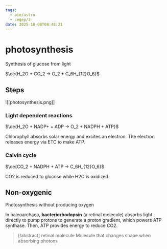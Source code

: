 ```yaml
---
tags:
  - bio/astro
  - cegep/3
date: 2025-10-08T08:48:21
---
```


# photosynthesis

Synthesis of glucose from light

$\ce{H_2O + CO_2 -> O_2 + C_6H_{12}O_6}$

## Steps

![[photosynthesis.png]]

### Light dependent reactions

$\ce{H_2O + NADP+ + ADP -> O_2 + NADPH + ATP}$

Chlorophyll absorbs solar energy and excites an electron. The electron releases energy via ETC to make ATP.

### Calvin cycle

$\ce{CO_2 + NADPH + ATP -> C_6H_{12}O_6}$

CO2 is reduced to glucose while H2O is oxidized.

## Non-oxygenic

Photosynthesis without producing oxygen

In haleoarchaea, **bacteriorhodopsin** (a retinal molecule) absorbs light directly to pump protons to generate a proton gradient, which powers ATP synthase. Then, ATP provides energy to reduce CO2.

> [!abstract] retinal molecule
> Molecule that changes shape when absorbing photons
